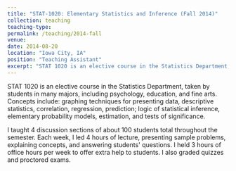 ```yaml
---
title: "STAT-1020: Elementary Statistics and Inference (Fall 2014)"
collection: teaching
teaching-type: 
permalink: /teaching/2014-fall
venue:
date: 2014-08-20 
location: "Iowa City, IA"
position: "Teaching Assistant"
excerpt: "STAT 1020 is an elective course in the Statistics Department, taken by students in many majors, including psychology, education, and fine arts. Concepts include: graphing techniques for presenting data, descriptive statistics, correlation, regression, prediction; logic of statistical inference, elementary probability models, estimation, and tests of significance."
---
```

STAT 1020 is an elective course in the Statistics Department, taken by students in many majors, including psychology, education, and fine arts. Concepts include: graphing techniques for presenting data, descriptive statistics, correlation, regression, prediction; logic of statistical inference, elementary probability models, estimation, and tests of significance.

I taught 4 discussion sections of about 100 students total throughout the semester. Each week, I led 4 hours of lecture, presenting sample problems, explaining concepts, and answering students' questions. I held 3 hours of office hours per week to offer extra help to students. I also graded quizzes and proctored exams.
